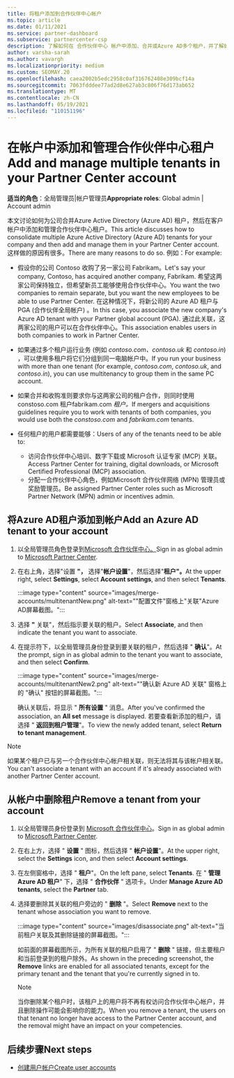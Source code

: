 ```yaml
---
title: 将租户添加到合作伙伴中心帐户
ms.topic: article
ms.date: 01/11/2021
ms.service: partner-dashboard
ms.subservice: partnercenter-csp
description: 了解如何在 合作伙伴中心 帐户中添加、合并或Azure AD多个租户，并了解如何这样做的原因。
author: varsha-sarah
ms.author: vavargh
ms.localizationpriority: medium
ms.custom: SEOMAY.20
ms.openlocfilehash: caea2002b5edc2958c0af316762408e309bcf14a
ms.sourcegitcommit: 7063fdddee77ad2d8e627ab3c806f76d173ab652
ms.translationtype: MT
ms.contentlocale: zh-CN
ms.lasthandoff: 05/19/2021
ms.locfileid: "110151196"
---
```

# <a name="add-and-manage-multiple-tenants-in-your-partner-center-account"></a><span data-ttu-id="f3ff8-103">在帐户中添加和管理合作伙伴中心租户</span><span class="sxs-lookup"><span data-stu-id="f3ff8-103">Add and manage multiple tenants in your Partner Center account</span></span>


<span data-ttu-id="f3ff8-104">**适当的角色**：全局管理员|帐户管理员</span><span class="sxs-lookup"><span data-stu-id="f3ff8-104">**Appropriate roles**: Global admin | Account admin</span></span>

<span data-ttu-id="f3ff8-105">本文讨论如何为公司合并Azure Active Directory (Azure AD) 租户，然后在客户帐户中添加和管理合作伙伴中心租户。</span><span class="sxs-lookup"><span data-stu-id="f3ff8-105">This article discusses how to consolidate multiple Azure Active Directory (Azure AD) tenants for your company and then add and manage them in your Partner Center account.</span></span> <span data-ttu-id="f3ff8-106">这样做的原因有很多。</span><span class="sxs-lookup"><span data-stu-id="f3ff8-106">There are many reasons to do so.</span></span> <span data-ttu-id="f3ff8-107">例如：</span><span class="sxs-lookup"><span data-stu-id="f3ff8-107">For example:</span></span>

- <span data-ttu-id="f3ff8-108">假设你的公司 Contoso 收购了另一家公司 Fabrikam。</span><span class="sxs-lookup"><span data-stu-id="f3ff8-108">Let's say your company, Contoso, has acquired another company, Fabrikam.</span></span> <span data-ttu-id="f3ff8-109">希望这两家公司保持独立，但希望新员工能够使用合作伙伴中心。</span><span class="sxs-lookup"><span data-stu-id="f3ff8-109">You want the two companies to remain separate, but you want the new employees to be able to use Partner Center.</span></span> <span data-ttu-id="f3ff8-110">在这种情况下，将新公司的 Azure AD 租户与 PGA (合作伙伴全局帐户) 。</span><span class="sxs-lookup"><span data-stu-id="f3ff8-110">In this case, you associate the new company's Azure AD tenant with your Partner global account (PGA).</span></span> <span data-ttu-id="f3ff8-111">通过此关联，这两家公司的用户可以在合作伙伴中心。</span><span class="sxs-lookup"><span data-stu-id="f3ff8-111">This association enables users in both companies to work in Partner Center.</span></span>

- <span data-ttu-id="f3ff8-112">如果通过多个租户运行业务 (例如 *contoso.com、contoso.uk* 和 *contoso.in*) ，可以使用多租户将它们分组到同一电脑帐户中。</span><span class="sxs-lookup"><span data-stu-id="f3ff8-112">If you run your business with more than one tenant (for example, *contoso.com*, *contoso.uk*, and *contoso.in*), you can use multitenancy to group them in the same PC account.</span></span>

- <span data-ttu-id="f3ff8-113">如果合并和收购准则要求你与这两家公司的租户合作，则同时使用 constoso.com 租户fabrikam.com *租户。*</span><span class="sxs-lookup"><span data-stu-id="f3ff8-113">If mergers and acquisitions guidelines require you to work with tenants of both companies, you would use both the *constoso.com* and *fabrikam.com* tenants.</span></span>

- <span data-ttu-id="f3ff8-114">任何租户的用户都需要能够：</span><span class="sxs-lookup"><span data-stu-id="f3ff8-114">Users of any of the tenants need to be able to:</span></span>
    * <span data-ttu-id="f3ff8-115">访问合作伙伴中心培训、数字下载或 Microsoft 认证专家 (MCP) 关联。</span><span class="sxs-lookup"><span data-stu-id="f3ff8-115">Access Partner Center for training, digital downloads, or Microsoft Certified Professional (MCP) association.</span></span>
    * <span data-ttu-id="f3ff8-116">分配一合作伙伴中心角色，例如Microsoft 合作伙伴网络 (MPN) 管理员或奖励管理员。</span><span class="sxs-lookup"><span data-stu-id="f3ff8-116">Be assigned Partner Center roles such as Microsoft Partner Network (MPN) admin or incentives admin.</span></span>

## <a name="add-an-azure-ad-tenant-to-your-account"></a><span data-ttu-id="f3ff8-117">将Azure AD租户添加到帐户</span><span class="sxs-lookup"><span data-stu-id="f3ff8-117">Add an Azure AD tenant to your account</span></span>

1. <span data-ttu-id="f3ff8-118">以全局管理员角色登录到[Microsoft 合作伙伴中心。](https://partner.microsoft.com/dashboard)</span><span class="sxs-lookup"><span data-stu-id="f3ff8-118">Sign in as global admin to [Microsoft Partner Center](https://partner.microsoft.com/dashboard).</span></span>

1. <span data-ttu-id="f3ff8-119">在右上角，选择"设置 **"，** 选择"**帐户设置**"，然后选择"**租户"。**</span><span class="sxs-lookup"><span data-stu-id="f3ff8-119">At the upper right, select **Settings**, select **Account settings**, and then select **Tenants**.</span></span>
 
   :::image type="content" source="images/merge-accounts/multitenantNew.png" alt-text="&quot;配置文件&quot;窗格上&quot;关联&quot;Azure AD屏幕截图。"::: 

1. <span data-ttu-id="f3ff8-121">选择 **"** 关联"，然后指示要关联的租户。</span><span class="sxs-lookup"><span data-stu-id="f3ff8-121">Select **Associate**, and then indicate the tenant you want to associate.</span></span>

1. <span data-ttu-id="f3ff8-122">在提示符下，以全局管理员身份登录到要关联的租户，然后选择 " **确认**"。</span><span class="sxs-lookup"><span data-stu-id="f3ff8-122">At the prompt, sign in as global admin to the tenant you want to associate, and then select **Confirm**.</span></span> 

   :::image type="content" source="images/merge-accounts/multitenantNew2.png" alt-text="&quot;确认新 Azure AD 关联&quot; 窗格上的 &quot;确认&quot; 按钮的屏幕截图。"::: 

   <span data-ttu-id="f3ff8-124">确认关联后，将显示 " **所有设置** " 消息。</span><span class="sxs-lookup"><span data-stu-id="f3ff8-124">After you've confirmed the association, an **All set** message is displayed.</span></span> <span data-ttu-id="f3ff8-125">若要查看新添加的租户，请选择 " **返回到租户管理**"。</span><span class="sxs-lookup"><span data-stu-id="f3ff8-125">To view the newly added tenant, select **Return to tenant management**.</span></span> 
 
>[!NOTE]
><span data-ttu-id="f3ff8-126">如果某个租户已与另一个合作伙伴中心帐户相关联，则无法将其与该帐户相关联。</span><span class="sxs-lookup"><span data-stu-id="f3ff8-126">You can't associate a tenant with an account if it's already associated with another Partner Center account.</span></span>


## <a name="remove-a-tenant-from-your-account"></a><span data-ttu-id="f3ff8-127">从帐户中删除租户</span><span class="sxs-lookup"><span data-stu-id="f3ff8-127">Remove a tenant from your account</span></span>
 
1. <span data-ttu-id="f3ff8-128">以全局管理员身份登录到 [Microsoft 合作伙伴中心](https://partner.microsoft.com/dashboard)。</span><span class="sxs-lookup"><span data-stu-id="f3ff8-128">Sign in as global admin to [Microsoft Partner Center](https://partner.microsoft.com/dashboard).</span></span>

1. <span data-ttu-id="f3ff8-129">在右上方，选择 " **设置** " 图标，然后选择 " **帐户设置**"。</span><span class="sxs-lookup"><span data-stu-id="f3ff8-129">At the upper right, select the **Settings** icon, and then select **Account settings**.</span></span>

1. <span data-ttu-id="f3ff8-130">在左侧窗格中，选择 " **租户**"。</span><span class="sxs-lookup"><span data-stu-id="f3ff8-130">On the left pane, select **Tenants**.</span></span> <span data-ttu-id="f3ff8-131">在 " **管理 Azure AD 租户**" 下，选择 " **合作伙伴** " 选项卡。</span><span class="sxs-lookup"><span data-stu-id="f3ff8-131">Under **Manage Azure AD tenants**, select the **Partner** tab.</span></span>
 
1. <span data-ttu-id="f3ff8-132">选择要删除其关联的租户旁边的 " **删除** "。</span><span class="sxs-lookup"><span data-stu-id="f3ff8-132">Select **Remove** next to the tenant whose association you want to remove.</span></span>

   :::image type="content" source="images/disassociate.png" alt-text="当前租户关联及其删除链接的屏幕截图。":::

   <span data-ttu-id="f3ff8-134">如前面的屏幕截图所示，为所有关联的租户启用了 " **删除** " 链接，但主要租户和当前登录到的租户除外。</span><span class="sxs-lookup"><span data-stu-id="f3ff8-134">As shown in the preceding screenshot, the **Remove** links are enabled for all associated tenants, except for the primary tenant and the tenant that you're currently signed in to.</span></span> 

   > [!NOTE]   
   > <span data-ttu-id="f3ff8-135">当你删除某个租户时，该租户上的用户将不再有权访问合作伙伴中心帐户，并且删除操作可能会影响你的能力。</span><span class="sxs-lookup"><span data-stu-id="f3ff8-135">When you remove a tenant, the users on that tenant no longer have access to the Partner Center account, and the removal might have an impact on your competencies.</span></span> 

## <a name="next-steps"></a><span data-ttu-id="f3ff8-136">后续步骤</span><span class="sxs-lookup"><span data-stu-id="f3ff8-136">Next steps</span></span>

- [<span data-ttu-id="f3ff8-137">创建用户帐户</span><span class="sxs-lookup"><span data-stu-id="f3ff8-137">Create user accounts</span></span>](create-user-accounts-and-set-permissions.md)







